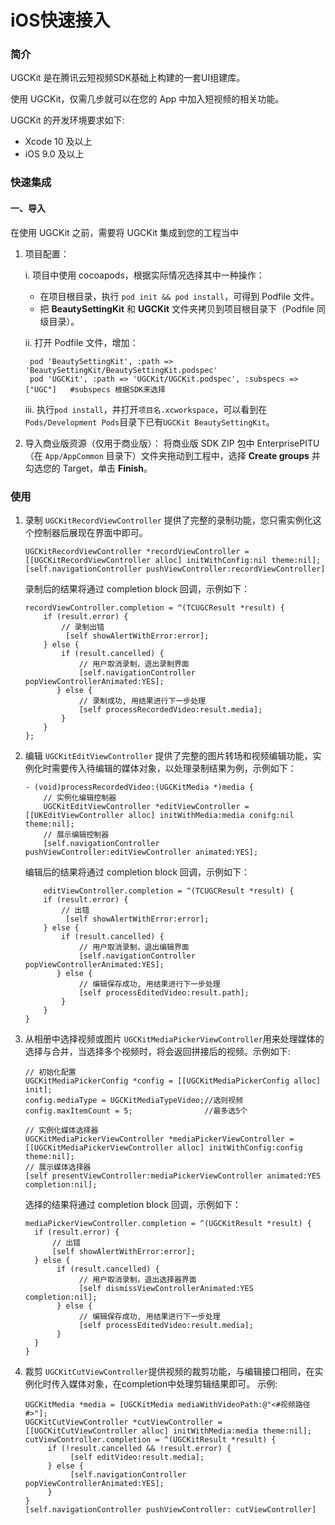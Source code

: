 # iOS快速接入
### 简介

UGCKit 是在腾讯云短视频SDK基础上构建的一套UI组建库。

使用 UGCKit，仅需几步就可以在您的 App 中加入短视频的相关功能。

UGCKit 的开发环境要求如下:
- Xcode 10 及以上
- iOS 9.0 及以上


### 快速集成

#### 一、导入

在使用 UGCKit 之前，需要将 UGCKit 集成到您的工程当中

1. 项目配置：

    i. 项目中使用 cocoapods，根据实际情况选择其中一种操作：
    
      - 在项目根目录，执行 `pod init && pod install`，可得到 Podfile 文件。
      - 把 **BeautySettingKit** 和 **UGCKit** 文件夹拷贝到项目根目录下（Podfile 同级目录）。
     
    ii. 打开 Podfile 文件，增加：
    ```
     pod 'BeautySettingKit', :path => 'BeautySettingKit/BeautySettingKit.podspec'
     pod 'UGCKit', :path => 'UGCKit/UGCKit.podspec', :subspecs => ["UGC"]   #subspecs 根据SDK来选择
    ```
     
    iii. 执行`pod install`，并打开`项目名.xcworkspace`，可以看到在`Pods/Development Pods`目录下已有`UGCKit BeautySettingKit`。
2. 导入商业版资源（仅用于商业版）：
将商业版 SDK ZIP 包中 EnterprisePITU（在 `App/AppCommon` 目录下）文件夹拖动到工程中，选择 **Create groups** 并勾选您的 Target，单击 **Finish**。
### 使用

1. 录制
   `UGCKitRecordViewController` 提供了完整的录制功能，您只需实例化这个控制器后展现在界面中即可。
   ```
   UGCKitRecordViewController *recordViewController = [[UGCKitRecordViewController alloc] initWithConfig:nil theme:nil];
   [self.navigationController pushViewController:recordViewController]
   ```
   录制后的结果将通过 completion block 回调，示例如下：
   ```
   recordViewController.completion = ^(TCUGCResult *result) {
       if (result.error) {
           // 录制出错
       		[self showAlertWithError:error];
       } else {
           if (result.cancelled) {
               // 用户取消录制，退出录制界面
               [self.navigationController popViewControllerAnimated:YES];
   	      } else {
               // 录制成功, 用结果进行下一步处理
               [self processRecordedVideo:result.media];
           }
       }
   };
   ```
   
2. 编辑
   `UGCKitEditViewController` 提供了完整的图片转场和视频编辑功能，实例化时需要传入待编辑的媒体对象，以处理录制结果为例，示例如下：
   ```
   - (void)processRecordedVideo:(UGCKitMedia *)media {
       // 实例化编辑控制器
       UGCKitEditViewController *editViewController = [[UKEditViewController alloc] initWithMedia:media conifg:nil theme:nil];
       // 展示编辑控制器
       [self.navigationController pushViewController:editViewController animated:YES];
   ```
   编辑后的结果将通过 completion block 回调，示例如下：
   ```
       editViewController.completion = ^(TCUGCResult *result) {
       if (result.error) {
           // 出错
       		[self showAlertWithError:error];
       } else {
           if (result.cancelled) {
               // 用户取消录制，退出编辑界面
               [self.navigationController popViewControllerAnimated:YES];
   	      } else {
               // 编辑保存成功, 用结果进行下一步处理
               [self processEditedVideo:result.path];
           }
       }
   }
   ```
   
3. 从相册中选择视频或图片
   `UGCKitMediaPickerViewController`用来处理媒体的选择与合并，当选择多个视频时，将会返回拼接后的视频。示例如下:
   
   ```
   // 初始化配置
   UGCKitMediaPickerConfig *config = [[UGCKitMediaPickerConfig alloc] init];
   config.mediaType = UGCKitMediaTypeVideo;//选则视频
   config.maxItemCount = 5;                //最多选5个

   // 实例化媒体选择器
   UGCKitMediaPickerViewController *mediaPickerViewController = [[UGCKitMediaPickerViewController alloc] initWithConfig:config theme:nil];
   // 展示媒体选择器
   [self presentViewController:mediaPickerViewController animated:YES completion:nil];
   ```
   选择的结果将通过 completion block 回调，示例如下：
   ```
   mediaPickerViewController.completion = ^(UGCKitResult *result) {
     if (result.error) {
         // 出错
         [self showAlertWithError:error];
     } else {
          if (result.cancelled) {
               // 用户取消录制，退出选择器界面
               [self dismissViewControllerAnimated:YES completion:nil];
   	      } else {
               // 编辑保存成功, 用结果进行下一步处理
               [self processEditedVideo:result.media];
          }
     }
   }
   ```
   
4. 裁剪
   `UGCKitCutViewController`提供视频的裁剪功能，与编辑接口相同，在实例化时传入媒体对象，在completion中处理剪辑结果即可。
   示例:
   ```
   UGCKitMedia *media = [UGCKitMedia mediaWithVideoPath:@"<#视频路径#>"];
   UGCKitCutViewController *cutViewController = [[UGCKitCutViewController alloc] initWithMedia:media theme:nil];
   cutViewController.completion = ^(UGCKitResult *result) {
        if (!result.cancelled && !result.error) {
             [self editVideo:result.media];
        } else {
             [self.navigationController popViewControllerAnimated:YES];
        }
   }
   [self.navigationController pushViewController: cutViewController]
   ```
   

